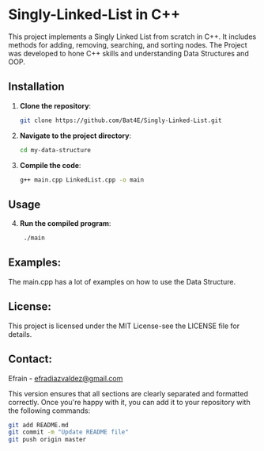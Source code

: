 # Singly-Linked-List in C++

This project implements a Singly Linked List from scratch in C++.
It includes methods for adding, removing, searching, and sorting nodes.
The Project was developed to hone C++ skills and understanding Data Structures and OOP.

## Installation
1. **Clone the repository**:
   ```bash
   git clone https://github.com/Bat4E/Singly-Linked-List.git
   ```
   
2. **Navigate to the project directory**:
   ```bash
   cd my-data-structure
   ```

3. **Compile the code**:
   ```bash
   g++ main.cpp LinkedList.cpp -o main
   ```

## Usage
4. **Run the compiled program**:
   ```bash
    ./main
   ```

## Examples:
The main.cpp has a lot of examples on how to use the Data Structure.

## License:
This project is licensed under the MIT License-see the LICENSE file for details.

## Contact:
Efrain - efradiazvaldez@gmail.com

This version ensures that all sections are clearly separated and formatted correctly. Once you're happy with it, you can add it to your repository with the following commands:
```bash
git add README.md
git commit -m "Update README file"
git push origin master
```
